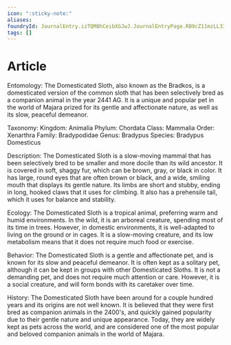 ```yaml
---
icon: ":sticky-note:"
aliases: 
foundryId: JournalEntry.izTQM8hCeibXGJwJ.JournalEntryPage.RB9cZ11mzLL33UyP
tags: []
---
```


# Article
Entomology: The Domesticated Sloth, also known as the Bradkos, is a domesticated version of the common sloth that has been selectively bred as a companion animal in the year 2441 AG. It is a unique and popular pet in the world of Majara prized for its gentle and affectionate nature, as well as its slow, peaceful demeanor.

Taxonomy: Kingdom: Animalia Phylum: Chordata Class: Mammalia Order: Xenarthra Family: Bradypodidae Genus: Bradypus Species: Bradypus Domesticus

Description: The Domesticated Sloth is a slow-moving mammal that has been selectively bred to be smaller and more docile than its wild ancestor. It is covered in soft, shaggy fur, which can be brown, gray, or black in color. It has large, round eyes that are often brown or black, and a wide, smiling mouth that displays its gentle nature. Its limbs are short and stubby, ending in long, hooked claws that it uses for climbing. It also has a prehensile tail, which it uses for balance and stability.

Ecology: The Domesticated Sloth is a tropical animal, preferring warm and humid environments. In the wild, it is an arboreal creature, spending most of its time in trees. However, in domestic environments, it is well-adapted to living on the ground or in cages. It is a slow-moving creature, and its low metabolism means that it does not require much food or exercise.

Behavior: The Domesticated Sloth is a gentle and affectionate pet, and is known for its slow and peaceful demeanor. It is often kept as a solitary pet, although it can be kept in groups with other Domesticated Sloths. It is not a demanding pet, and does not require much attention or care. However, it is a social creature, and will form bonds with its caretaker over time.

History: The Domesticated Sloth have been around for a couple hundred years and its origins are not well known. It is believed that they were first bred as companion animals in the 2400's, and quickly gained popularity due to their gentle nature and unique appearance. Today, they are widely kept as pets across the world, and are considered one of the most popular and beloved companion animals in the world of Majara.